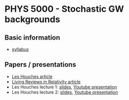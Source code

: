# PHYS 5000 - Stochastic GW backgrounds

## Basic information

- [syllabus](info/syllabus.pdf)

## Papers / presentations

- [Les Houches article](papers/leshouches-romano.pdf)
- [Living Reviews in Relativity article](papers/LRR-romano-cornish.pdf)
- Les Houches lecture 1: 
[slides](presentations/leshouches/gwb_lecture1.pdf), 
[Youtube presentation](https://www.youtube.com/watch?v=B54OwjcXKpc&t=1146s) 
- Les Houches lecture 2:
[slides](presentations/leshouches/gwb_lecture2.pdf),
[Youtube presentation](https://www.youtube.com/watch?v=vDPrd48Acn8)

